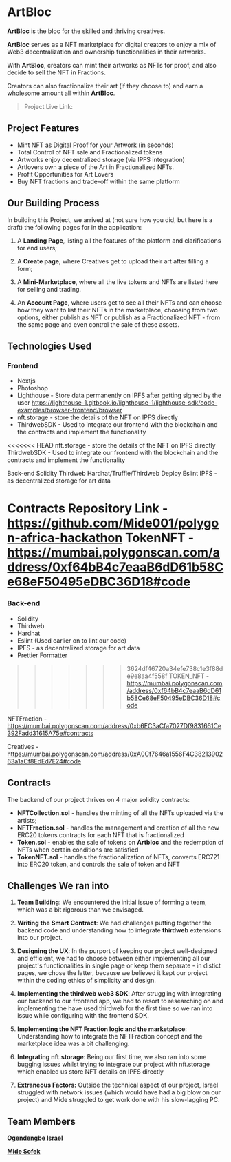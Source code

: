 # ArtBloc 

**ArtBloc** is the bloc for the skilled and thriving creatives.

**ArtBloc** serves as a NFT marketplace for digital creators to enjoy a mix of Web3 decentralization and ownership functionalities in their artworks.

With **ArtBloc**, creators can mint their artworks as NFTs for proof, and also decide to sell the NFT in Fractions.

Creators can also fractionalize their art (if they choose to) and earn a wholesome amount all within **ArtBloc**.

> Project Live Link: 


## Project Features 

- Mint NFT as Digital Proof for your Artwork (in seconds)
- Total Control of NFT sale and Fractionalized tokens
- Artworks enjoy decentralized storage (via IPFS integration)
- Artlovers own a piece of the Art in Fractionalized NFTs.
- Profit Opportunities for Art Lovers
- Buy NFT fractions and trade-off within the same platform


## Our Building Process

In building this Project, we arrived at (not sure how you did, but here is a draft) the following pages for in the application:


1. A **Landing Page**, listing all the features of the platform and clarifications for end users;

2. A **Create page**, where Creatives get to upload their art after filling a form;

3. A **Mini-Marketplace**, where all the live tokens and NFTs are listed here for selling and trading.

4. An **Account Page**, where users get to see all their NFTs and can choose how they want to list their NFTs in the marketplace, choosing from two options, either publish as NFT or publish as a Fractionalized NFT - from the same page and even control the sale of these assets.



## Technologies Used
### Frontend
- Nextjs
- Photoshop
- Lighthouse - Store data permanently on IPFS after getting signed by the user 
https://lighthouse-1.gitbook.io/lighthouse-1/lighthouse-sdk/code-examples/browser-frontend/browser 
- nft.storage - store the details of the NFT on IPFS directly
- ThirdwebSDK - Used to integrate our frontend with the blockchain and the contracts and implement the functionality

<<<<<<< HEAD
nft.storage - store the details of the NFT on IPFS directly
ThirdwebSDK - Used to integrate our frontend with the blockchain and the contracts and implement the functionality

Back-end
Solidity
Thirdweb
Hardhat/Truffle/Thirdweb Deploy 
Eslint
IPFS - as decentralized storage for art data

Contracts 
Repository Link - https://github.com/Mide001/polygon-africa-hackathon
TokenNFT - https://mumbai.polygonscan.com/address/0xf64bB4c7eaaB6dD61b58Ce68eF50495eDBC36D18#code
=======
### Back-end
- Solidity
- Thirdweb
- Hardhat 
- Eslint (Used earlier on to lint our code) 
- IPFS - as decentralized storage for art data
- Prettier Formatter
>>>>>>> 3624df46720a34efe738c1e3f88de9e8aa4f558f
TOKEN_NFT - https://mumbai.polygonscan.com/address/0xf64bB4c7eaaB6dD61b58Ce68eF50495eDBC36D18#code

NFTFraction - https://mumbai.polygonscan.com/address/0xb6EC3aCfa7027Df9831661Ce392Fadd31615A75e#contracts

Creatives - https://mumbai.polygonscan.com/address/0xA0Cf7646a1556F4C3821390263a1aCf8EdEd7E24#code

## Contracts 

The backend of our project thrives on 4 major solidity contracts:

- **NFTCollection.sol** - handles the minting of all the NFTs uploaded via the artists;
- **NFTFraction.sol** - handles the management and creation of all the new ERC20 tokens contracts for each NFT that is fractionalized
- **Token.sol** - enables the sale of tokens on **Artbloc** and the redemption of NFTs when certain conditions are satisfied
- **TokenNFT.sol** - handles the fractionalization of NFTs, converts ERC721 into ERC20 token, and controls the sale of token and NFT


## Challenges We ran into

1. **Team Building**: We encountered the initial issue of forming a team, which was a bit rigorous than we envisaged.
 
2. **Writing the Smart Contract**: We had challenges putting together the backend code and understanding how to integrate **thirdweb** extensions into our project.  

3. **Designing the UX**: In the purport of keeping our project well-designed and efficient, we had to choose between either implementing all our project's functionalities in single page or keep them separate - in distict pages, we chose the latter, because we believed it kept our project within the coding ethics of simplicity and design.

4. **Implementing the thirdweb web3 SDK**: After struggling with integrating our backend to our frontend app, we had to resort to researching on and implementing the  have used thirdweb for the first time so we ran into issue while configuring with the frontend SDK.

5. **Implementing the NFT Fraction logic and the marketplace**: Understanding how to integrate the NFTFraction concept and the marketplace idea was a bit challenging.

6. **Integrating nft.storage**: Being our first time, we also ran into some bugging issues whilst trying to integrate our project with nft.storage which enabled us store NFT details  on IPFS directly

7. **Extraneous Factors:** Outside the technical aspect of our project, Israel struggled with network issues (which would have had a big blow on our project) and Mide struggled to get work done with his slow-lagging PC.


## Team Members

[**Ogendengbe Israel**](https://twitter.com/techwithmide) 

[**Mide Sofek**](https://twitter.com/midesofek)
